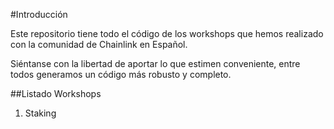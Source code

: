 #Introducción

Este repositorio tiene todo el código de los workshops que hemos realizado 
con la comunidad de Chainlink en Español.

Siéntanse con la libertad de aportar lo que estimen conveniente, entre todos
generamos un código más robusto y completo.

##Listado Workshops

1. Staking